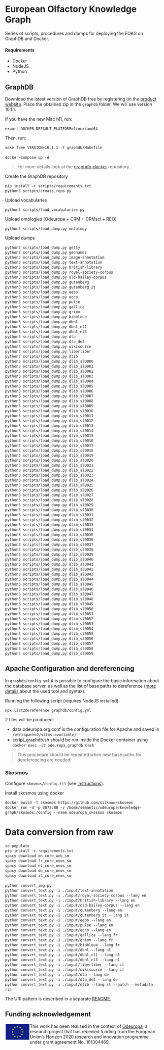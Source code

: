 # European Olfactory Knowledge Graph

Series of scripts, procedures and dumps for deploying the EOKG on GraphDB and Docker.

#### Requirements

- Docker
- NodeJS
- Python

## GraphDB

Download the latest version of GraphDB free by registering on the [product website](https://www.ontotext.com/products/graphdb/graphdb-free/). Place the obtained zip in the `graphdb` folder.
We will use version 10.1.1.

If you have the new Mac M1, run:

    export DOCKER_DEFAULT_PLATFORM=linux/amd64  


Then, run:

    make free VERSION=10.1.1 -f graphdb/Makefile

    docker-compose up -d

> For more details look at the [graphdb-docker](https://github.com/Ontotext-AD/graphdb-docker#building-a-docker-image-based-on-the-free-edition) repository.

Create the GraphDB repository

    pip install -r scripts/requirements.txt
    python3 scripts/create_repo.py

Upload vocabularies

    python3 scripts/load_vocabularies.py

Upload ontologies (Odeuropa + CRM + CRMsci + REO)

    python3 scripts/load_dump.py ontology

Upload dumps

    python3 scripts/load_dump.py getty
    python3 scripts/load_dump.py geonames
    python3 scripts/load_dump.py image-annotation
    python3 scripts/load_dump.py text-annotation
    python3 scripts/load_dump.py british-library
    python3 scripts/load_dump.py royal-society-corpus
    python3 scripts/load_dump.py old-bailey-corpus
    python3 scripts/load_dump.py gutenberg
    python3 scripts/load_dump.py gutenberg_it
    python3 scripts/load_dump.py eebo
    python3 scripts/load_dump.py ecco
    python3 scripts/load_dump.py pulse
    python3 scripts/load_dump.py gallica
    python3 scripts/load_dump.py grimm
    python3 scripts/load_dump.py bibbleue
    python3 scripts/load_dump.py dbnl
    python3 scripts/load_dump.py dbnl_nl1
    python3 scripts/load_dump.py dbnl_nl3
    python3 scripts/load_dump.py dta
    python3 scripts/load_dump.py dta_de2
    python3 scripts/load_dump.py wikisource
    python3 scripts/load_dump.py liberliber
    python3 scripts/load_dump.py dlib
    python3 scripts/load_dump.py dlib_sl0000
    python3 scripts/load_dump.py dlib_sl0001
    python3 scripts/load_dump.py dlib_sl0002
    python3 scripts/load_dump.py dlib_sl0003
    python3 scripts/load_dump.py dlib_sl0004
    python3 scripts/load_dump.py dlib_sl0005
    python3 scripts/load_dump.py dlib_sl0006
    python3 scripts/load_dump.py dlib_sl0007
    python3 scripts/load_dump.py dlib_sl0008
    python3 scripts/load_dump.py dlib_sl0009
    python3 scripts/load_dump.py dlib_sl0010
    python3 scripts/load_dump.py dlib_sl0011
    python3 scripts/load_dump.py dlib_sl0012
    python3 scripts/load_dump.py dlib_sl0013
    python3 scripts/load_dump.py dlib_sl0014
    python3 scripts/load_dump.py dlib_sl0015
    python3 scripts/load_dump.py dlib_sl0016
    python3 scripts/load_dump.py dlib_sl0017
    python3 scripts/load_dump.py dlib_sl0018
    python3 scripts/load_dump.py dlib_sl0019
    python3 scripts/load_dump.py dlib_sl0020
    python3 scripts/load_dump.py dlib_sl0021
    python3 scripts/load_dump.py dlib_sl0022
    python3 scripts/load_dump.py dlib_sl0023
    python3 scripts/load_dump.py dlib_sl0024
    python3 scripts/load_dump.py dlib_sl0025
    python3 scripts/load_dump.py dlib_sl0026
    python3 scripts/load_dump.py dlib_sl0027
    python3 scripts/load_dump.py dlib_sl0028
    python3 scripts/load_dump.py dlib_sl0029
    python3 scripts/load_dump.py dlib_sl0030
    python3 scripts/load_dump.py dlib_sl0031
    python3 scripts/load_dump.py dlib_sl0032
    python3 scripts/load_dump.py dlib_sl0033
    python3 scripts/load_dump.py dlib_sl0034
    python3 scripts/load_dump.py dlib_sl0035
    python3 scripts/load_dump.py dlib_sl0036
    python3 scripts/load_dump.py dlib_sl0037
    python3 scripts/load_dump.py dlib_sl0038
    python3 scripts/load_dump.py dlib_sl0039
    python3 scripts/load_dump.py dlib_sl0040
    python3 scripts/load_dump.py dlib_sl0041
    python3 scripts/load_dump.py dlib_sl0042
    python3 scripts/load_dump.py dlib_sl0043
    python3 scripts/load_dump.py dlib_sl0044
    python3 scripts/load_dump.py dlib_sl0045
    python3 scripts/load_dump.py dlib_sl0046
    python3 scripts/load_dump.py dlib_sl0047
    python3 scripts/load_dump.py dlib_sl0048
    python3 scripts/load_dump.py dlib_sl0049
    python3 scripts/load_dump.py dlib_sl0050
    python3 scripts/load_dump.py dlib_sl0051
    python3 scripts/load_dump.py dlib_sl0052
    python3 scripts/load_dump.py dlib_sl0053
    python3 scripts/load_dump.py dlib_sl0054
    python3 scripts/load_dump.py dlib_sl0055
    python3 scripts/load_dump.py dlib_sl0056
    python3 scripts/load_dump.py dlib_sl0057
    python3 scripts/load_dump.py dlib_sl0058
    python3 scripts/load_dump.py dlib_sl0059

## Apache Configuration and dereferencing

In `graphdb/config.yml` it is possible to configure the basic information about the database server, as well as the list of base paths to dereference
([more details](https://github.com/pasqLisena/list2dereference) about the used tool and syntax).

Running the following script (requires NodeJS installed)

    npx list2dereference graphdb/config.yml

2 files will be produced:
- data.odeuropa.org.conf is the configuration file for Apache and saved in `/etc/apache2/sites-available/`
- script_graphdb.sh should be run inside the Docker container using `docker exec -it odeuropa_graphdb bash`

> This procedure should be repeated when new base paths for dereferencing are needed

### Skosmos

Configure `skosmos/config.ttl` (see [instructions](https://github.com/NatLibFi/Skosmos/wiki/Configuration)).

Install skosmos using docker

    docker build -t skosmos https://github.com/silknow/skosmos
    docker run -d -p 8872:80 -v /home/semantic/odeuropa/knowledge-graph/skosmos:/config --name odeuropa_skosmos skosmos


# Data conversion from raw

    cd populate
    pip install -r requirements.txt
    spacy download en_core_web_sm
    spacy download fr_core_news_sm
    spacy download nl_core_news_sm
    spacy download de_core_news_sm
    spacy download it_core_news_sm

    python convert_img.py
    python convert_text.py -i ./input/text-annotation
    python convert_text.py -i ./input/royal-society-corpus --lang en
    python convert_text.py -i ./input/british-library --lang en
    python convert_text.py -i ./input/old-bailey-corpus --lang en
    python convert_text.py -i ./input/gutenberg --lang en
    python convert_text.py -i ./input/gutenberg_it --lang it
    python convert_text.py -i ./input/eebo --lang en
    python convert_text.py -i ./input/pulse --lang en
    python convert_text.py -i ./input/ecco --lang en
    python convert_text.py -i ./input/gallica --lang fr
    python convert_text.py -i ./input/grimm --lang fr
    python convert_text.py -i ./input/bibbleue --lang fr
    python convert_text.py -i ./input/dbnl --lang nl
    python convert_text.py -i ./input/dbnl_nl1 --lang nl
    python convert_text.py -i ./input/dbnl_nl3 --lang nl
    python convert_text.py -i ./input/liberliber --lang it
    python convert_text.py -i ./input/wikisource --lang it
    python convert_text.py -i ./input/dta --lang de
    python convert_text.py -i ./input/dta_de2 --lang de
    python convert_text.py -i ./input/dlib --lang sl --batch --metadata ris


The URI pattern is described in a separate [README](URI-patterns.md).

## Funding acknowledgement

<img src="https://github.com/Odeuropa/.github/raw/main/profile/eu-logo.png" width="80" height="54" align="left" alt="EU logo" />

This work has been realised in the context of [Odeuropa](https://odeuropa.eu/), a research project that has received funding from the European Union’s Horizon 2020 research and innovation programme under grant agreement No. 101004469.

